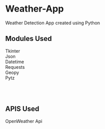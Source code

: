 # Weather-App

Weather Detection App created using Python

## Modules Used

Tkinter <br>
Json <br>
Datetime <br>
Requests <br>
Geopy<br>
Pytz<br>

<br>
<br>

## APIS Used

OpenWeather Api <br>

